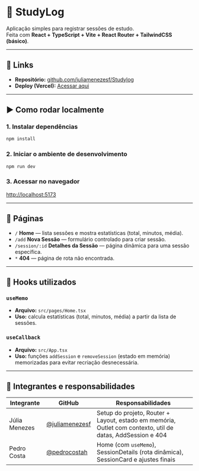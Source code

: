 # 📘 StudyLog

Aplicação simples para registrar sessões de estudo.  
Feita com **React + TypeScript + Vite + React Router + TailwindCSS (básico)**.

---

## 🔗 Links

- **Repositório:** [github.com/juliamenezesf/Studylog](https://github.com/juliamenezesf/Studylog)  
- **Deploy (Vercel):** [Acessar aqui](https://studylog-ochre.vercel.app/)

---

## ▶️ Como rodar localmente

### 1. Instalar dependências
```bash
npm install
```

### 2. Iniciar o ambiente de desenvolvimento
```bash
npm run dev
```

### 3. Acessar no navegador
[http://localhost:5173](http://localhost:5173)

---

## 📄 Páginas

- `/` **Home** — lista sessões e mostra estatísticas (total, minutos, média).  
- `/add` **Nova Sessão** — formulário controlado para criar sessão.  
- `/session/:id` **Detalhes da Sessão** — página dinâmica para uma sessão específica.  
- `*` **404** — página de rota não encontrada.  

---

## 🧠 Hooks utilizados

### `useMemo`
- **Arquivo:** `src/pages/Home.tsx`  
- **Uso:** calcula estatísticas (total, minutos, média) a partir da lista de sessões.  

### `useCallback`
- **Arquivo:** `src/App.tsx`  
- **Uso:** funções `addSession` e `removeSession` (estado em memória) memorizadas para evitar recriação desnecessária.  

---

## 👥 Integrantes e responsabilidades

| Integrante     | GitHub                                        | Responsabilidades                                                                 |
|----------------|-----------------------------------------------|-----------------------------------------------------------------------------------|
| Júlia Menezes  | [@juliamenezesf](https://github.com/juliamenezesf) | Setup do projeto, Router + Layout, estado em memória, Outlet com contexto, util de datas, AddSession e 404 |
| Pedro Costa    | [@pedrocostah](https://github.com/pedrocostah) | Home (com `useMemo`), SessionDetails (rota dinâmica), SessionCard e ajustes finais |
